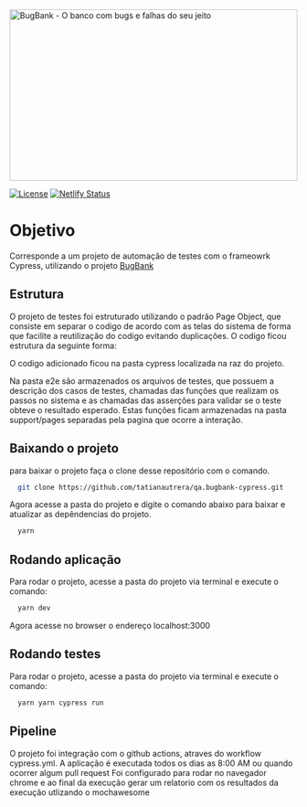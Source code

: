 <img src="/.github/assets/banner-bugbank.png" alt="BugBank - O banco com bugs e falhas do seu jeito" style="height: 300px; width:100%;"/>

[![License](https://img.shields.io/badge/License-Apache_2.0-blue.svg)](https://opensource.org/licenses/Apache-2.0)  [![Netlify Status](https://api.netlify.com/api/v1/badges/32f537ef-2202-432e-9ff1-252fc87c490e/deploy-status)](https://app.netlify.com/sites/bugbank/deploys)

# Objetivo

Corresponde a um projeto de automação de testes com o frameowrk Cypress, utilizando o projeto [BugBank](https://github.com/jhonatasmatos/bugbank-ui)

## Estrutura

O projeto de testes foi estruturado utilizando o padrão Page Object, que consiste em separar o codigo de acordo com as telas do sistema de forma que facilite a reutilização do codigo evitando duplicações. O codigo ficou estrutura da seguinte forma:

O codigo adicionado ficou na pasta cypress localizada na raz do projeto.

Na pasta e2e são armazenados os arquivos de testes, que possuem a descrição dos casos de testes, chamadas das funções que realizam os passos no sistema e as chamadas das asserções para validar se o teste obteve o resultado esperado.
Estas funções ficam armazenadas na pasta support/pages separadas pela pagina que ocorre a interação.

## Baixando o projeto

para baixar o projeto faça o clone desse repositório com o comando.

```bash
  git clone https://github.com/tatianautrera/qa.bugbank-cypress.git
```

Agora acesse a pasta do projeto e digite o comando abaixo para baixar e atualizar as depêndencias do projeto.

```bash
  yarn
```

## Rodando aplicação

Para rodar o projeto, acesse a pasta do projeto via terminal e execute o comando:

```bash
  yarn dev
```

Agora acesse no browser o endereço localhost:3000

## Rodando testes

Para rodar o projeto, acesse a pasta do projeto via terminal e execute o comando:

```bash
  yarn yarn cypress run
```

## Pipeline
O projeto foi integração com o github actions, atraves do workflow cypress.yml. A aplicação é executada todos os dias as 8:00 AM ou quando ocorrer algum pull request
Foi configurado para rodar no navegador chrome e ao final da execução gerar um relatorio com os resultados da execução utlizando o mochawesome

